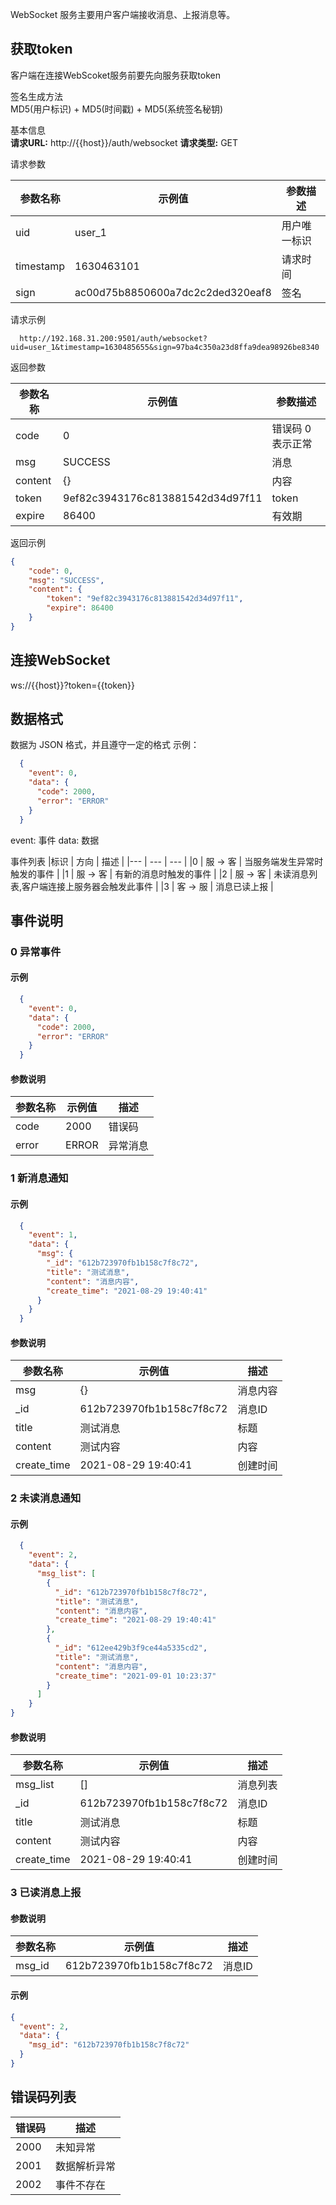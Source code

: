 WebSocket 服务主要用户客户端接收消息、上报消息等。

## 获取token

客户端在连接WebScoket服务前要先向服务获取token

签名生成方法  
MD5(用户标识) + MD5(时间戳) + MD5(系统签名秘钥)

基本信息  
**请求URL:** http://{{host}}/auth/websocket
**请求类型:** GET

请求参数

参数名称 | 示例值 | 参数描述
--- | --- | ---
uid | user_1 | 用户唯一标识
timestamp | 1630463101 |请求时间
sign | ac00d75b8850600a7dc2c2ded320eaf8 | 签名

请求示例  
```
  http://192.168.31.200:9501/auth/websocket?uid=user_1&timestamp=1630485655&sign=97ba4c350a23d8ffa9dea98926be8340
```

返回参数

参数名称 | 示例值 | 参数描述
--- | --- | ---
code | 0 | 错误码 0表示正常
msg | SUCCESS | 消息
content | {} | 内容
token | 9ef82c3943176c813881542d34d97f11 | token
expire | 86400 | 有效期

返回示例
```json
{
	"code": 0,
	"msg": "SUCCESS",
	"content": {
		"token": "9ef82c3943176c813881542d34d97f11",
		"expire": 86400
	}
}
```

## 连接WebSocket

 ws://{{host}}?token={{token}}

## 数据格式
数据为 JSON 格式，并且遵守一定的格式
示例：
```json
  {
    "event": 0,
    "data": {
      "code": 2000,
      "error": "ERROR"
    }
  }
```
event: 事件
data: 数据

事件列表
|标识 | 方向 | 描述 |
|--- | --- | --- |
|0 | 服 -> 客 | 当服务端发生异常时触发的事件 |
|1 | 服 -> 客 | 有新的消息时触发的事件 |
|2 | 服 -> 客 | 未读消息列表,客户端连接上服务器会触发此事件 |
|3 | 客 -> 服 | 消息已读上报 |

## 事件说明

### 0 异常事件
#### 示例
```json
  {
    "event": 0,
    "data": {
      "code": 2000,
      "error": "ERROR"
    }
  }
```
#### 参数说明
参数名称 | 示例值 | 描述
--- | --- | ---
code | 2000 | 错误码
error| ERROR | 异常消息

### 1 新消息通知
#### 示例
```json
  {
    "event": 1,
    "data": {
      "msg": {
        "_id": "612b723970fb1b158c7f8c72",
        "title": "测试消息",
        "content": "消息内容",
        "create_time": "2021-08-29 19:40:41"
      }
    }
  }
```

#### 参数说明
参数名称 | 示例值 | 描述
--- | --- | ---
msg | {} | 消息内容
_id | 612b723970fb1b158c7f8c72 | 消息ID
title | 测试消息 | 标题
content | 测试内容 | 内容
create_time | 2021-08-29 19:40:41 | 创建时间

### 2 未读消息通知
#### 示例
```json
  {
    "event": 2,
    "data": {
      "msg_list": [
        {
          "_id": "612b723970fb1b158c7f8c72",
          "title": "测试消息",
          "content": "消息内容",
          "create_time": "2021-08-29 19:40:41"
        },
        {
          "_id": "612ee429b3f9ce44a5335cd2",
          "title": "测试消息",
          "content": "消息内容",
          "create_time": "2021-09-01 10:23:37"
        }
      ]
    }
}
```

#### 参数说明
参数名称 | 示例值 | 描述
--- | --- | ---
msg_list | [] | 消息列表
_id | 612b723970fb1b158c7f8c72 | 消息ID
title | 测试消息 | 标题
content | 测试内容 | 内容
create_time | 2021-08-29 19:40:41 | 创建时间

### 3 已读消息上报

#### 参数说明
参数名称 | 示例值 | 描述
--- | --- | ---
msg_id | 612b723970fb1b158c7f8c72| 消息ID

#### 示例
```json
{
  "event": 2,
  "data": {
    "msg_id": "612b723970fb1b158c7f8c72"
  }
}
```

## 错误码列表

错误码 | 描述
-- | --
2000 | 未知异常
2001 | 数据解析异常
2002 | 事件不存在